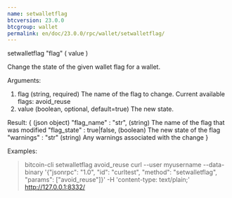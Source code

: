 ```yaml
---
name: setwalletflag
btcversion: 23.0.0
btcgroup: wallet
permalink: en/doc/23.0.0/rpc/wallet/setwalletflag/
---
```


setwalletflag "flag" ( value )

Change the state of the given wallet flag for a wallet.

Arguments:
1. flag     (string, required) The name of the flag to change. Current available flags: avoid_reuse
2. value    (boolean, optional, default=true) The new state.

Result:
{                               (json object)
  "flag_name" : "str",          (string) The name of the flag that was modified
  "flag_state" : true|false,    (boolean) The new state of the flag
  "warnings" : "str"            (string) Any warnings associated with the change
}

Examples:
> bitcoin-cli setwalletflag avoid_reuse
> curl --user myusername --data-binary '{"jsonrpc": "1.0", "id": "curltest", "method": "setwalletflag", "params": ["avoid_reuse"]}' -H 'content-type: text/plain;' http://127.0.0.1:8332/


